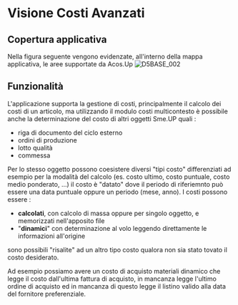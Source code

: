# Visione Costi Avanzati

## Copertura applicativa
Nella figura seguente vengono evidenzate, all'interno della mappa applicativa, le aree supportate da Acos.Up
![D5BASE_002](http://localhost:3000/immagini/MBDOC_VIS-D0INTRO/D5BASE_002.png)
## Funzionalità
L'applicazione supporta la gestione di costi, principalmente il calcolo dei costi di un articolo, ma utilizzando il modulo costi multicontesto è possibile anche la determinazione del costo di altri oggetti Sme.UP quali : 
* riga di documento del ciclo esterno
* ordini di produzione
* lotto qualità
* commessa

Per lo stesso oggetto possono coesistere diversi "tipi costo" differenziati ad esempio per la modalità del calcolo (es. costo ultimo, costo puntuale, costo medio ponderato, ...) il costo è "datato" dove il periodo di riferiemnto può essere una data puntuale oppure un periodo (mese, anno).
I costi possono essere : 
* **calcolati**, con calcolo di massa oppure per singolo oggetto, e memorizzati nell'apposito file
* "**dinamici**" con determinazione al volo leggendo direttamente le informazioni all'origine

sono possibili "risalite" ad un altro tipo costo qualora non sia stato tovato il costo desiderato.

Ad esempio possiamo avere un costo di acquisto materiali dinamico che legge il costo dall'ultima fattura di acquisto, in mancanza legge l'ultimo ordine di acquisto ed in mancanza di questo legge il listino valido alla data del fornitore preferenziale.
